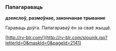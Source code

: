 ### Папагараваць
**дзеяслоў, размоўнае, закончанае трыванне**

Гараваць доўга. Папагараваў ён за сваё жыццё.

<a rel="author">[http://rv-blr.com/](http://rv-blr.com/slounik.jsp?letterId=0&maskId=0&pageId=2141)</a>
